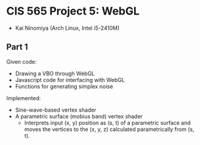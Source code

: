 CIS 565 Project 5: WebGL
========================

* Kai Ninomiya (Arch Linux, Intel i5-2410M)

Part 1
------

Given code:

* Drawing a VBO through WebGL
* Javascript code for interfacing with WebGL
* Functions for generating simplex noise

Implemented:

* Sine-wave-based vertex shader
* A parametric surface (mobius band) vertex shader
    * Interprets input (x, y) position as (s, t) of a parametric surface and
      moves the vertices to the (x, y, z) calculated parametrically from (s, t).

